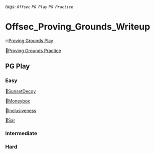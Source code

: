 ###### tags: `Offsec` `PG Play` `PG Practice`

# Offsec_Proving_Grounds_Writeup

:fire:[Proving Grounds Play](https://portal.offsec.com/labs/play)

:muscle:[Proving Grounds Practice](https://portal.offsec.com/labs/practice)

## PG Play

### Easy
:penguin:[SunsetDecoy](PG_Play/SunsetDecoy.md)

:penguin:[Moneybox](PG_Play/Moneybox.md)

:penguin:[Inclusiveness](PG_Play/Inclusiveness.md)

:penguin:[Sar](PG_Play/Sar.md)

### Intermediate

### Hard
